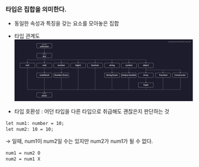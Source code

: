 ### 타입은 집합을 의미한다.

- 동일한 속성과 특징을 갖는 요소를 모아놓은 집합
- 타입 관계도
  ![타입계층도](section3/typeImage.png)

- 타입 호환성 : 어던 타입을 다른 타입으로 취급해도 괜찮은지 판단하는 것

```
let num1: number = 10;
let num2: 10 = 10;
```

&rarr; 일때, num1이 num2일 수는 있지만 num2가 num1가 될 수 없다.

```
num1 = num2 O
num2 = num1 X
```
